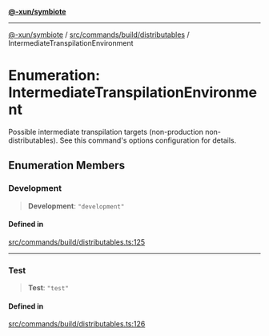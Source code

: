 [**@-xun/symbiote**](../../../../../README.md)

***

[@-xun/symbiote](../../../../../README.md) / [src/commands/build/distributables](../README.md) / IntermediateTranspilationEnvironment

# Enumeration: IntermediateTranspilationEnvironment

Possible intermediate transpilation targets (non-production
non-distributables). See this command's options configuration for details.

## Enumeration Members

### Development

> **Development**: `"development"`

#### Defined in

[src/commands/build/distributables.ts:125](https://github.com/Xunnamius/symbiote/blob/6888363ae81ec0a004cfcb164e5a634c45aca6a9/src/commands/build/distributables.ts#L125)

***

### Test

> **Test**: `"test"`

#### Defined in

[src/commands/build/distributables.ts:126](https://github.com/Xunnamius/symbiote/blob/6888363ae81ec0a004cfcb164e5a634c45aca6a9/src/commands/build/distributables.ts#L126)
